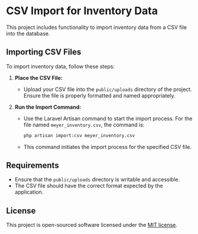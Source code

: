 # CSV Import for Inventory Data

This project includes functionality to import inventory data from a CSV file into the database.

## Importing CSV Files

To import inventory data, follow these steps:

1. **Place the CSV File:**
    - Upload your CSV file into the `public/uploads` directory of the project. Ensure the file is properly formatted and named appropriately.

2. **Run the Import Command:**
    - Use the Laravel Artisan command to start the import process. For the file named `meyer_inventory.csv`, the command is:
      ```bash
      php artisan import:csv meyer_inventory.csv
      ```
    - This command initiates the import process for the specified CSV file.

## Requirements

- Ensure that the `public/uploads` directory is writable and accessible.
- The CSV file should have the correct format expected by the application.

## License

This project is open-sourced software licensed under the [MIT license](https://opensource.org/licenses/MIT).
